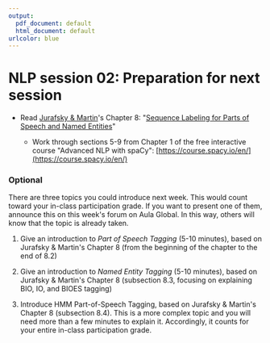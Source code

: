 ```yaml
---
output:
  pdf_document: default
  html_document: default
urlcolor: blue
---
```

# NLP session 02: Preparation for next session

 * Read [Jurafsky & Martin](https://web.stanford.edu/~jurafsky/slp3/)'s Chapter 8: "[Sequence Labeling for Parts of Speech and Named Entities](https://web.stanford.edu/~jurafsky/slp3/8.pdf)"
 
   * Work through sections 5-9 from Chapter 1 of the free interactive course "Advanced NLP with spaCy": [https://course.spacy.io/en/](https://course.spacy.io/en/)

### Optional

There are three topics you could introduce next week. This would count toward your in-class participation grade. If you want to present one of them, announce this on this week's forum on Aula Global. In this way, others will know that the topic is already taken. 

  1. Give an introduction to *Part of Speech Tagging* (5-10 minutes), based on Jurafsky & Martin's Chapter 8 (from the beginning of the chapter to the end of 8.2)
  
  2. Give an introduction to *Named Entity Tagging* (5-10 minutes), based on Jurafsky & Martin's Chapter 8 (subsection 8.3, focusing on explaining BIO, IO, and BIOES tagging)

  3. Introduce HMM Part-of-Speech Tagging, based on Jurafsky & Martin's Chapter 8 (subsection 8.4). This is a more complex topic and you will need more than a few minutes to explain it. Accordingly, it counts for your entire in-class participation grade. 